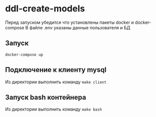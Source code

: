 # ddl-create-models

Перед запуском убедится что установлены пакеты docker и docker-compose
В файле .env указаны данные пользователя и БД

## Запуск
```docker-compose up```

## Подключение к клиенту mysql
Из директории выполнить команду
```make client```

## Запуск bash контейнера
Из директории выполнить команду
```make bash```

